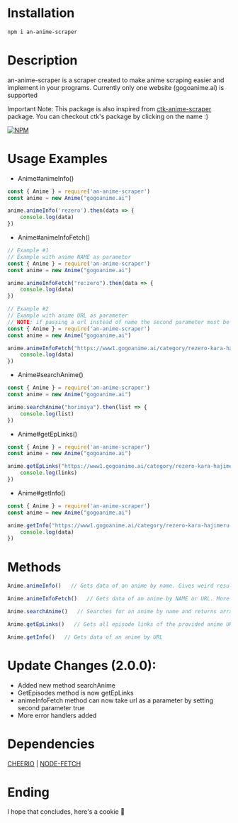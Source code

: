 # Installation
```bash
npm i an-anime-scraper
```

# Description
an-anime-scraper is a scraper created to make anime scraping easier and implement in your programs. Currently only one website (gogoanime.ai) is supported

Important Note: This package is also inspired from [ctk-anime-scraper](https://www.npmjs.com/package/ctk-anime-scraper) package. You can checkout ctk's package by clicking on the name :)

[![NPM](https://nodei.co/npm/an-anime-scraper.png)](https://nodei.co/npm/an-anime-scraper/)


# Usage Examples
- Anime#animeInfo()
```javascript
const { Anime } = require('an-anime-scraper')
const anime = new Anime("gogoanime.ai")

anime.animeInfo('rezero').then(data => {
    console.log(data)
})
```


- Anime#animeInfoFetch()
```javascript
// Example #1
// Example with anime NAME as parameter
const { Anime } = require('an-anime-scraper')
const anime = new Anime("gogoanime.ai")

anime.animeInfoFetch("re:zero").then(data => {
    console.log(data)
})
```
```javascript
// Example #2
// Example with anime URL as parameter
// NOTE: if passing a url instead of name the second parameter must be set true. It is set to false by default
const { Anime } = require('an-anime-scraper')
const anime = new Anime("gogoanime.ai")

anime.animeInfoFetch("https://www1.gogoanime.ai/category/rezero-kara-hajimeru-isekai-seikatsu", true).then(data => {
    console.log(data)
})
```


- Anime#searchAnime()
```javascript
const { Anime } = require('an-anime-scraper')
const anime = new Anime("gogoanime.ai")

anime.searchAnime("horimiya").then(list => {
    console.log(list)
})
```


- Anime#getEpLinks()
```javascript
const { Anime } = require('an-anime-scraper')
const anime = new Anime("gogoanime.ai")

anime.getEpLinks("https://www1.gogoanime.ai/category/rezero-kara-hajimeru-isekai-seikatsu").then(links => {
    console.log(links)
})
```


- Anime#getInfo()
```javascript
const { Anime } = require('an-anime-scraper')
const anime = new Anime("gogoanime.ai")

anime.getInfo("https://www1.gogoanime.ai/category/rezero-kara-hajimeru-isekai-seikatsu").then(data => {
    console.log(data)
})
```



# Methods
```javascript
Anime.animeInfo()   // Gets data of an anime by name. Gives weird results idk
```
```javascript
Anime.animeInfoFetch()   // Gets data of an anime by NAME or URL. More preffered but is case-sensitive like in symbols and spaces...  yea!
```
```javascript
Anime.searchAnime()   // Searches for an anime by name and returns array of all anime links, imgs, names and release dates :L
```
```javascript
Anime.getEpLinks()   // Gets all episode links of the provided anime URL
```
```javascript
Anime.getInfo()   // Gets data of an anime by URL
```

# Update Changes (2.0.0):
- Added new method searchAnime
- GetEpisodes method is now getEpLinks
- animeInfoFetch method can now take url as a parameter by setting second parameter true
- More error handlers added


# Dependencies
[CHEERIO](https://npmjs.com/package/cheerio) | [NODE-FETCH](https://npmjs.com/package/node-fetch)

# Ending
I hope that concludes, here's a cookie 🍪
